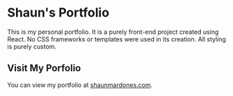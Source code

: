 # Shaun's Portfolio

This is my personal portfolio. It is a purely front-end project created using React. No CSS frameworks or templates were used in its creation. All styling is purely custom.

## Visit My Porfolio

You can view my portfolio at [shaunmardones.com](shaunmardones.com).
